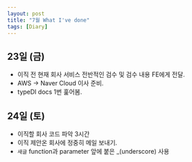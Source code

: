 ```yaml
---
layout: post
title: "7월 What I've done"
tags: [Diary]
---
```


## 23일 (금)

- 이직 전 현재 회사 서비스 전반적인 검수 및 검수 내용 FE에게 전달.
- AWS -> Naver Cloud 이사 준비.
- typeDI docs 1번 훑어봄.

## 24일 (토)

- 이직할 회사 코드 파악 3시간
- 이직 제안온 회사에 정중히 메일 보내기.
- `새글` function과 parameter 앞에 붙은 \_(underscore) 사용
